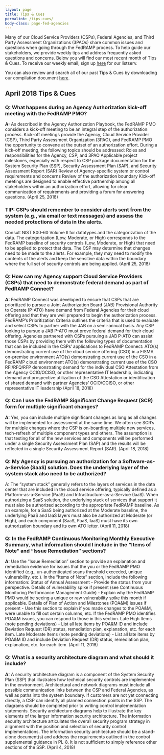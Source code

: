 ```yaml
---
layout: page
title: Tips & Cues
permalink: /tips-cues/
body-class: page-fed-agencies
---
```

Many of our Cloud Service Providers (CSPs), Federal Agencies, and Third Party Assessment Organizations (3PAOs) share common issues and questions when going through the FedRAMP process. To help guide our stakeholders, we provide weekly tips and address frequently asked questions and concerns. Below you will find our most recent month of Tips & Cues. To receive our weekly email, sign up [here](https://public.govdelivery.com/accounts/USGSA/subscriber/new?qsp=USGSA_2224) for our listserv. 

You can also review and search all of our past Tips & Cues by downloading our compilation document <a href="{{site.baseurl}}/assets/resources/documents/FedRAMP_Tips_and_Cues.pdf">here</a>.

<h2>April 2018 Tips & Cues</h2>
<div class="q1">
 
<div class="q3">
<h3>Q: What happens during an Agency Authorization kick-off meeting with the FedRAMP PMO?</h3> 
<p><strong>A:</strong>  As described in the Agency Authorization Playbook, the FedRAMP PMO considers a kick-off meeting to be an integral step of the authorization process. Kick-off meetings provide the Agency, Cloud Service Provider (CSP), Third Party Assessment Organization (3PAO), and FedRAMP PMO the opportunity to convene at the outset of an authorization effort. During a kick-off meeting, the following topics should be addressed:
Roles and responsibilities for the Agency, CSP, and 3PAO
Applicable project milestones, especially with respect to CSP package documentation for the System Security Plan (SSP), Security Assessment Plan (SAP), and Security Assessment Report (SAR)
Review of Agency-specific system or control requirements and concerns
Review of the authorization boundary
Kick-off meetings are designed to enable effective partnership among all stakeholders within an authorization effort, allowing for clear communication of requirements and providing a forum for answering questions.
(April 25, 2018) 
</p>
</div>

<div class="q3">
<h3>TIP: CSPs should remember to consider alerts sent from the system (e.g., via email or text messages) and assess the needed protections of data in the alerts.</h3>
Consult NIST 800-60 Volume II for datatypes and the categorization of the data. The categorization (Low, Moderate, or High) corresponds to the FedRAMP baseline of security controls (Low, Moderate, or High) that need to be applied to protect that data. The CSP may determine that changes need to be made to the alerts. For example, they may need to modify the contents of the alerts and keep the sensitive data within the boundary where the full set of security controls are being applied.
(April 25, 2018) 
</p>
</div>

<div class="q3">
<h3>Q: How can my Agency support Cloud Service Providers (CSPs) that need to demonstrate federal demand as part of FedRAMP Connect? </h3>
<p><strong>A:</strong>  FedRAMP Connect was developed to ensure that CSPs that are prioritized to pursue a Joint Authorization Board (JAB) Provisional Authority to Operate (P-ATO) have demand from Federal Agencies for their cloud offering and that they are well prepared to begin the authorization process. FedRAMP’s Prioritization Criteria outlines the criteria that is used to evaluate and select CSPs to partner with the JAB on a semi-annual basis.
Any CSP looking to pursue a JAB P-ATO must prove federal demand for their cloud offering. Agencies partnered with CSPs pursuing a JAB P-ATO can assist those CSPs by providing them with the following types of documentation that can be included in the CSPs’ applications to FedRAMP Connect:
ATO(s) demonstrating current use of the cloud service offering (CSO) in a FISMA on-premise environment
ATO(s) demonstrating current use of the CSO in a FedRAMP cloud environment
ATO(s) demonstrating current use of the CSO
RFI/RFQ/RFP demonstrating demand for the individual CSO
Attestation from the Agency OCIO/OCISO, or other representative IT leadership, indicating demand and prospective utilization of the CSO
Attestation or identification of shared demand with partner Agencies’ OCIO/OCISO, or other representative IT leadership
(April 18, 2018) 
 </p>
</div>

<div class="q3">
<h3>Q: Can I use the FedRAMP Significant Change Request (SCR) form for multiple significant changes?</h3>
<p><strong>A:</strong> Yes, you can include multiple significant changes as long as all changes will be implemented for assessment at the same time.  We often see SCR’s for multiple changes where the CSP is on-boarding multiple new services, tech-refresh of multiple component types and others.  The assumption is that testing for all of the new services and components will be performed under a single Security Assessment Plan (SAP) and the results will be reflected in a single Security Assessment Report (SAR).
(April 18, 2018) 

<div class="q3">
<h3>Q: My Agency is pursuing an authorization for a Software-as-a-Service (SaaS) solution. Does the underlying layer of the system stack also need to be authorized?</h3>
A: The “system stack” generally refers to the layers of services in the data center that are included in the cloud service offering, typically defined as a Platform-as-a-Service (PaaS) and Infrastructure-as-a-Service (IaaS). When authorizing a SaaS solution, the underlying stack of services that support it must also be authorized according to the appropriate FedRAMP baseline. As an example, for a SaaS being authorized at the Moderate baseline, the underlying PaaS and IaaS layers must also be authorized at Moderate (or High), and each component (SaaS, PaaS, IaaS) must have its own authorization boundary and its own ATO letter.
(April 11, 2018) 
</p>
</div>
 
 <div class="q3">

<h3>Q: In the FedRAMP Continuous Monitoring Monthly Executive Summary, what information should I include in the “Items of Note” and “Issue Remediation” sections?</h3>
<p><strong>A:</strong> Use the “Issue Remediation” section to provide an explanation and remediation evidence for issues that the you or the FedRAMP PMO identified (e.g., un-authenticated scans threshold exceeded, unique vulnerability, etc.).
In the “Items of Note” section, include the following information:
Status of Annual Assessment - Provide the status from your perspective.
Details of vulnerability spike if present (see Continuous Monitoring Performance Management Guide) - Explain why the FedRAMP PMO would be seeing a unique or raw vulnerability spike this month if applicable.
Details of Plan of Action and Milestones (POA&M) issues if present - Use this section to explain if you made changes to the POA&M, were unable to fill out certain columns, etc. If the FedRAMP PMO identifies POA&M issues, you can respond to those in this section.
Late High Items (note pending deviations) - List all late items by POA&M ID and include Deviation Request (DR) status, remediation plan, explanation, etc. for each item.
Late Moderate Items (note pending deviations) - List all late items by POA&M ID and include Deviation Request (DR) status, remediation plan, explanation, etc. for each item.
(April 11, 2018)
</p>
</div>

<div class="q3">

<h3>Q: What is a security architecture diagram and what should it include?</h3>
<p><strong>A:</strong>  A security architecture diagram is a component of the System Security Plan (SSP) that illustrates how technical security controls are implemented in the environment.
Architectural and network diagrams must include all possible communication links between the CSP and Federal Agencies, as well as paths into the system boundary. If customers are not yet connecting directly, a CSP can identify all planned connection points in the SSP. The diagrams should be completed prior to writing control implementation statements.
Security architecture diagrams help to illustrate the key elements of the larger information security architecture. The information security architecture articulates the overall security program strategy in alignment with the position and selection of security control implementations. The information security architecture should be a stand-alone document(s) and address the requirements outlined in the control supplemental guidance in PL-8. It is not sufficient to simply reference other sections of the SSP.
(April 4, 2018) 
</p>
</div>
